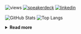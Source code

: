 ![views](https://komarev.com/ghpvc/?username=chck&color=blueviolet)
[![speakerdeck](https://img.shields.io/badge/Speaker_Deck-chck-8a2be2?style=flat-square&logo=speaker-deck)](https://speakerdeck.com/chck)
[![linkedin](https://img.shields.io/badge/LinkedIn-chck-8a2be2?style=flat-square&logo=linkedin)](https://www.linkedin.com/in/chck/)

<p align="left"> 
  <img alt="GitHub Stats" align="center" height="150" src="https://github-readme-stats-nine-umber-51.vercel.app/api?username=chck&count_private=true&show_icons=true&hide_title=true&theme=buefy" />
  <img alt="Top Langs" align="center" height="150" src="https://github-readme-stats-nine-umber-51.vercel.app/api/top-langs/?username=chck&layout=compact&count_private=true&show_icons=true&hide_title=true&theme=buefy" />
</p>

<details>
  <summary><b>Read more</b></summary>
  <br>

  <!--START_SECTION:waka-->
**🐱 My GitHub Data** 

> 📦 125.9 kB Used in GitHub's Storage 
 > 
> 🏆 408 Contributions in the Year 2025
 > 
> 💼 Opted to Hire
 > 
> 📜 133 Public Repositories 
 > 
> 🔑 24 Private Repositories 
 > 
**I'm a Night 🦉** 

```text
🌞 Morning                1387 commits        ████░░░░░░░░░░░░░░░░░░░░░   17.87 % 
🌆 Daytime                2314 commits        ███████░░░░░░░░░░░░░░░░░░   29.82 % 
🌃 Evening                2150 commits        ███████░░░░░░░░░░░░░░░░░░   27.71 % 
🌙 Night                  1909 commits        ██████░░░░░░░░░░░░░░░░░░░   24.60 % 
```
📅 **I'm Most Productive on Thursday** 

```text
Monday                   1437 commits        █████░░░░░░░░░░░░░░░░░░░░   18.52 % 
Tuesday                  1173 commits        ████░░░░░░░░░░░░░░░░░░░░░   15.12 % 
Wednesday                1424 commits        █████░░░░░░░░░░░░░░░░░░░░   18.35 % 
Thursday                 1643 commits        █████░░░░░░░░░░░░░░░░░░░░   21.17 % 
Friday                   865 commits         ███░░░░░░░░░░░░░░░░░░░░░░   11.15 % 
Saturday                 508 commits         ██░░░░░░░░░░░░░░░░░░░░░░░   06.55 % 
Sunday                   710 commits         ██░░░░░░░░░░░░░░░░░░░░░░░   09.15 % 
```


📊 **This Week I Spent My Time On** 

```text
💬 Programming Languages: 
Rust                     3 hrs 36 mins       ████████░░░░░░░░░░░░░░░░░   33.78 % 
Terraform                2 hrs 31 mins       ██████░░░░░░░░░░░░░░░░░░░   23.60 % 
Markdown                 2 hrs 3 mins        █████░░░░░░░░░░░░░░░░░░░░   19.33 % 
YAML                     1 hr                ██░░░░░░░░░░░░░░░░░░░░░░░   09.43 % 
TOML                     41 mins             ██░░░░░░░░░░░░░░░░░░░░░░░   06.55 % 

🔥 Editors: 
PyCharm                  4 hrs 10 mins       ██████████░░░░░░░░░░░░░░░   39.21 % 
RustRover                3 hrs 59 mins       █████████░░░░░░░░░░░░░░░░   37.46 % 
Obsidian                 1 hr 57 mins        █████░░░░░░░░░░░░░░░░░░░░   18.32 % 
Neovim                   32 mins             █░░░░░░░░░░░░░░░░░░░░░░░░   05.01 % 
```

**I Mostly Code in Python** 

```text
Python                   46 repos            ████████░░░░░░░░░░░░░░░░░   33.82 % 
Jupyter Notebook         19 repos            ███░░░░░░░░░░░░░░░░░░░░░░   13.97 % 
Ruby                     11 repos            ██░░░░░░░░░░░░░░░░░░░░░░░   08.09 % 
Rust                     8 repos             █░░░░░░░░░░░░░░░░░░░░░░░░   05.88 % 
TypeScript               6 repos             █░░░░░░░░░░░░░░░░░░░░░░░░   04.41 % 
```



**Timeline**

![Lines of Code chart](https://raw.githubusercontent.com/chck/chck/main/assets/bar_graph.png)


 Last Updated on 2025-05-18 02:17 UTC
<!--END_SECTION:waka-->
</details>

